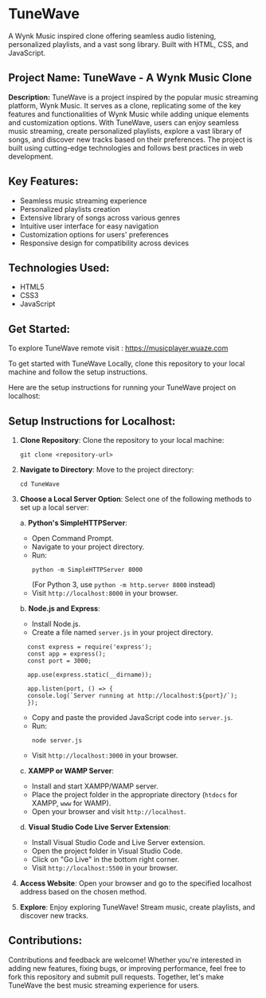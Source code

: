 # TuneWave
A Wynk Music inspired clone offering seamless audio listening, personalized playlists, and a vast song library. Built with HTML, CSS, and JavaScript.

## **Project Name: TuneWave - A Wynk Music Clone**

**Description:**
TuneWave is a project inspired by the popular music streaming platform, Wynk Music. It serves as a clone, replicating some of the key features and functionalities of Wynk Music while adding unique elements and customization options. With TuneWave, users can enjoy seamless music streaming, create personalized playlists, explore a vast library of songs, and discover new tracks based on their preferences. The project is built using cutting-edge technologies and follows best practices in web development.

## **Key Features:**
- Seamless music streaming experience
- Personalized playlists creation
- Extensive library of songs across various genres
- Intuitive user interface for easy navigation
- Customization options for users' preferences
- Responsive design for compatibility across devices

## **Technologies Used:**
- HTML5
- CSS3
- JavaScript

## **Get Started:**
To explore TuneWave remote visit : https://musicplayer.wuaze.com 

To get started with TuneWave Locally, clone this repository to your local machine and follow the setup instructions.

Here are the setup instructions for running your TuneWave project on localhost:

## **Setup Instructions for Localhost:**

1. **Clone Repository**: 
   Clone the repository to your local machine:
   ```
   git clone <repository-url>
   ```

2. **Navigate to Directory**:
   Move to the project directory:
   ```
   cd TuneWave
   ```

3. **Choose a Local Server Option**:
   Select one of the following methods to set up a local server:

   a. **Python's SimpleHTTPServer**:
   - Open Command Prompt.
   - Navigate to your project directory.
   - Run:
     ```
     python -m SimpleHTTPServer 8000
     ```
     (For Python 3, use `python -m http.server 8000` instead)
   - Visit `http://localhost:8000` in your browser.

   b. **Node.js and Express**:
   - Install Node.js.
   - Create a file named `server.js` in your project directory.
   ```
     const express = require('express');
     const app = express();
     const port = 3000;

     app.use(express.static(__dirname));

     app.listen(port, () => {
     console.log(`Server running at http://localhost:${port}/`);
     });
   ```
   - Copy and paste the provided JavaScript code into `server.js`.
   - Run:
     ```
     node server.js
     ```
   - Visit `http://localhost:3000` in your browser.

   c. **XAMPP or WAMP Server**:
   - Install and start XAMPP/WAMP server.
   - Place the project folder in the appropriate directory (`htdocs` for XAMPP, `www` for WAMP).
   - Open your browser and visit `http://localhost`.

   d. **Visual Studio Code Live Server Extension**:
   - Install Visual Studio Code and Live Server extension.
   - Open the project folder in Visual Studio Code.
   - Click on "Go Live" in the bottom right corner.
   - Visit `http://localhost:5500` in your browser.

4. **Access Website**:
   Open your browser and go to the specified localhost address based on the chosen method.

5. **Explore**: 
   Enjoy exploring TuneWave! Stream music, create playlists, and discover new tracks.

## **Contributions:**
Contributions and feedback are welcome! Whether you're interested in adding new features, fixing bugs, or improving performance, feel free to fork this repository and submit pull requests. Together, let's make TuneWave the best music streaming experience for users.

